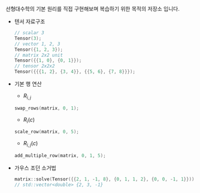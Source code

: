 선형대수학의 기본 원리를 직접 구현해보며 복습하기 위한 목적의 저장소 입니다.

- 텐서 자료구조

  ```cpp
  // scalar 3
  Tensor(3);
  // vector 1, 2, 3
  Tensor({1, 2, 3});
  // matrix 2x2 unit
  Tensor({{1, 0}, {0, 1}});
  // tensor 2x2x2
  Tensor({{{1, 2}, {3, 4}}, {{5, 6}, {7, 8}}});
  ```

- 기본 행 연산

  - $R_{i, j}$

  ```cpp
  swap_rows(matrix, 0, 1);
  ```

  - $R_{i}(c)$

  ```cpp
  scale_row(matrix, 0, 5);
  ```

  - $R_{i, j}(c)$

  ```cpp
  add_multiple_row(matrix, 0, 1, 5);
  ```

- 가우스 조던 소거법

  ```cpp
  matrix::solve(Tensor({{2, 1, -1, 8}, {0, 1, 1, 2}, {0, 0, -1, 1}}));
  // std::vector<double> {2, 3, -1}
  ```
